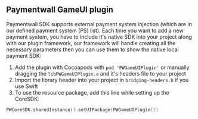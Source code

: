 Paymentwall GameUI plugin
------------------------------
Paymentwall SDK supports external payment system injection (which are in our defined payment system (PS) list). Each time you want to add a new payment system, you have to include it's native SDK into your project along with our plugin framework, our framework will handle creating all the necessary parameters then you can use them to show the native local payment SDK:

1. Add the plugin with Cocoapods with `pod 'PWGameUIPlugin'` or manually dragging the `libPWGameUIPlugin.a` and it's headers file to your project
2. Import the library header into your project in `bridging-headers.h` if you use Swift
3. To use the resource package, add this line while setting up the CoreSDK:
```swift
PWCoreSDK.sharedInstance().setUIPackage(PWGameUIPlugin())
```
